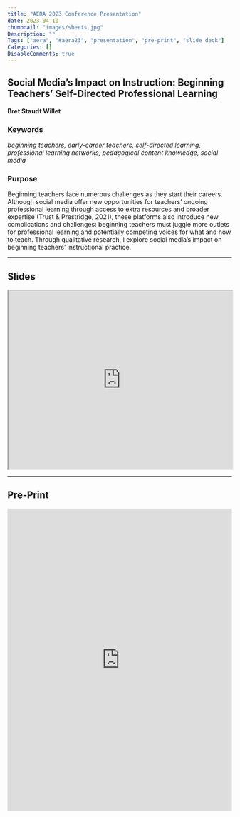 ```yaml
---
title: "AERA 2023 Conference Presentation"
date: 2023-04-10
thumbnail: "images/sheets.jpg"
Description: ""
Tags: ["aera", "#aera23", "presentation", "pre-print", "slide deck"]
Categories: []
DisableComments: true
---
```


## Social Media’s Impact on Instruction: Beginning Teachers’ Self-Directed Professional Learning

**Bret Staudt Willet**

### Keywords

*beginning teachers, early-career teachers, self-directed learning, professional learning networks, pedagogical content knowledge, social media*

### Purpose

Beginning teachers face numerous challenges as they start their careers. Although social media offer new opportunities for teachers’ ongoing professional learning through access to extra resources and broader expertise (Trust & Prestridge, 2021), these platforms also introduce new complications and challenges: beginning teachers must juggle more outlets for professional learning and potentially competing voices for what and how to teach. Through qualitative research, I explore social media’s impact on beginning teachers’ instructional practice.

<hr>

## Slides

<iframe 
  id="AERA 2023 Presentation Slide Deck (Staudt Willet)" 
  title="AERA 2023 Presentation Slide Deck (Staudt Willet)"
  src="https://bretsw.com/aera23-teachers-social-media/" 
  width="100%" 
  height="400px"
>
</iframe>

<hr>

## Pre-Print

<iframe src="https://mfr.osf.io/render?url=https://osf.io/download/tx9db/?direct%26mode=render"
    width="100%"
    scrolling="yes"
    height="677px"
    marginheight="0"
    frameborder="0"
    allowfullscreen
    webkitallowfullscreen
>
